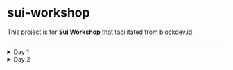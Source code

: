 # sui-workshop

This project is for **Sui Workshop** that facilitated from [blockdev.id](https://blockdev.id).  

---

<details>
    <summary>Day 1</summary>

    Docs : https://docs-sui.vercel.app/docs/day1/module1-intro-to-sui

    This project learn about:
    - How to make smart contract with **Move**.
    - **build** and **publish** package in **Sui** blockchain.
    - Function call (`sui client call`) from Move module that published.
    - Live experiment with **Sui CLI** and best practice package management.
    
</details>

<details>
  <summary>Day 2</summary>

    https://raw.githubusercontent.com/asamarsal/sui-workshop/refs/heads/main/day%202/image/sui-cover.PNG
    
    Git from : https://github.com/rifuki/tamagosui

    - Making of tamagosui smart contract
    - Clone project from UI

</details>
